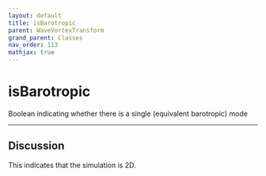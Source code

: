 ```yaml
---
layout: default
title: isBarotropic
parent: WaveVortexTransform
grand_parent: Classes
nav_order: 113
mathjax: true
---
```


#  isBarotropic

Boolean indicating whether there is a single (equivalent barotropic) mode


---

## Discussion
This indicates that the simulation is 2D.
